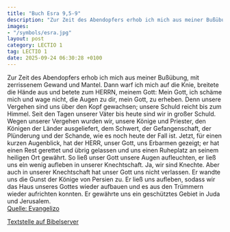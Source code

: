 ```yaml
---
title: "Buch Esra 9,5-9"
description: "Zur Zeit des Abendopfers erhob ich mich aus meiner Bußübung, mit zerrissenem Gewand und Mantel. Dann warf ich mich auf die Knie, breitete die Hände aus und betete zum HERRN, meinem Gott: Mein Gott, ich schäme mich und wage nicht, die Augen zu dir, mein Gott, zu erheben. Denn unse...."
images:
- "/symbols/esra.jpg"
layout: post
category: LECTIO 1
tag: LECTIO 1
date: 2025-09-24 06:30:28 +0100
---
```

Zur Zeit des Abendopfers erhob ich mich aus meiner Bußübung, mit zerrissenem Gewand und Mantel. Dann warf ich mich auf die Knie, breitete die Hände aus und betete zum HERRN, meinem Gott:
Mein Gott, ich schäme mich und wage nicht, die Augen zu dir, mein Gott, zu erheben. Denn unsere Vergehen sind uns über den Kopf gewachsen; unsere Schuld reicht bis zum Himmel.<!--more-->
Seit den Tagen unserer Väter bis heute sind wir in großer Schuld. Wegen unserer Vergehen wurden wir, unsere Könige und Priester, den Königen der Länder ausgeliefert, dem Schwert, der Gefangenschaft, der Plünderung und der Schande, wie es noch heute der Fall ist.
Jetzt, für einen kurzen Augenblick, hat der HERR, unser Gott, uns Erbarmen gezeigt; er hat einen Rest gerettet und übrig gelassen und uns einen Ruheplatz an seinem heiligen Ort gewährt. So ließ unser Gott unsere Augen aufleuchten, er ließ uns ein wenig aufleben in unserer Knechtschaft.
Ja, wir sind Knechte. Aber auch in unserer Knechtschaft hat unser Gott uns nicht verlassen. Er wandte uns die Gunst der Könige von Persien zu. Er ließ uns aufleben, sodass wir das Haus unseres Gottes wieder aufbauen und es aus den Trümmern wieder aufrichten konnten. Er gewährte uns ein geschütztes Gebiet in Juda und Jerusalem.<br>
[Quelle: Evangelizo](https://evangeliumtagfuertag.org/DE/gospel)

[Textstelle auf Bibelserver](https://www.bibleserver.com/EU/Esra9,5-9)
